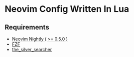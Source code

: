 # Neovim Config Written In Lua

## Requirements
- [Neovim Nightly ( >= 0.5.0 )](https://github.com/neovim/neovim/wiki/Installing-Neovim)
- [FZF](https://github.com/junegunn/fzf)
- [the_silver_searcher](https://github.com/ggreer/the_silver_searcher)
